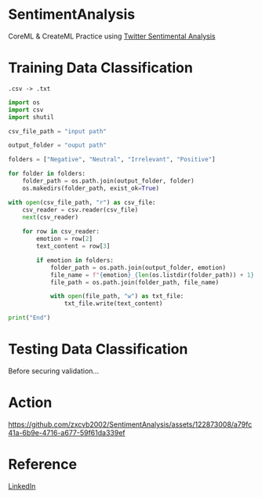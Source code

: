 # SentimentAnalysis

CoreML & CreateML Practice using [Twitter Sentimental Analysis](https://www.kaggle.com/datasets/jp797498e/twitter-entity-sentiment-analysis)

# Training Data Classification

```.csv -> .txt```

```Python
import os
import csv
import shutil

csv_file_path = "input path"

output_folder = "ouput path"

folders = ["Negative", "Neutral", "Irrelevant", "Positive"]

for folder in folders:
    folder_path = os.path.join(output_folder, folder)
    os.makedirs(folder_path, exist_ok=True)

with open(csv_file_path, "r") as csv_file:
    csv_reader = csv.reader(csv_file)
    next(csv_reader)
    
    for row in csv_reader:
        emotion = row[2]
        text_content = row[3]

        if emotion in folders:
            folder_path = os.path.join(output_folder, emotion)
            file_name = f"{emotion}_{len(os.listdir(folder_path)) + 1}.txt"
            file_path = os.path.join(folder_path, file_name)

            with open(file_path, "w") as txt_file:
                txt_file.write(text_content)

print("End")
```

# Testing Data Classification

Before securing validation...

# Action

https://github.com/zxcvb2002/SentimentAnalysis/assets/122873008/a79fc41a-6b9e-4716-a677-59f61da339ef

# Reference

[LinkedIn](https://www.linkedin.com/pulse/sentiment-analysis-coreml-filemaker-free-add-on-cris-ippolite/?trk=articles_directory)

